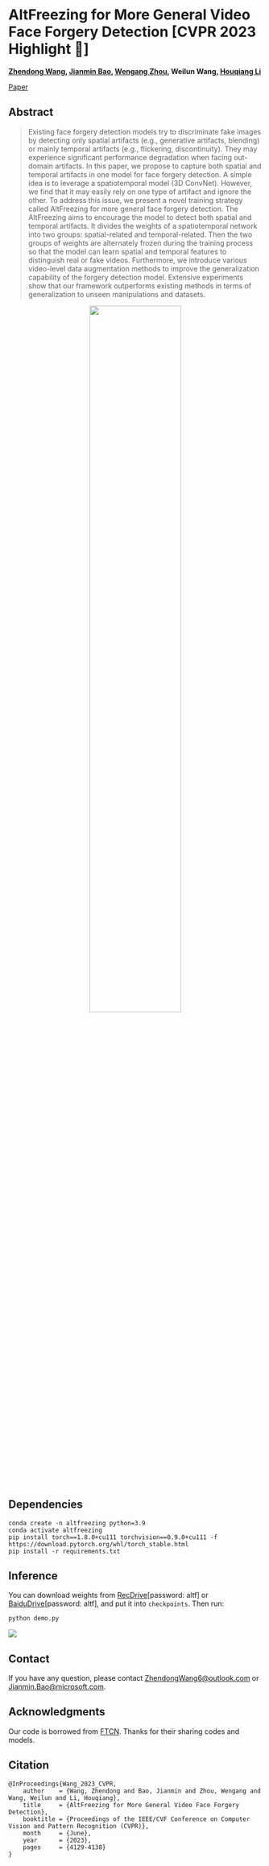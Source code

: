 # AltFreezing for More General Video Face Forgery Detection [CVPR 2023 Highlight :tada:]
<b><a href="https://zhendongwang6.github.io/">Zhendong Wang<a>, <a href='https://jianminbao.github.io/'>Jianmin Bao</a>, <a href='http://staff.ustc.edu.cn/~zhwg/'>Wengang Zhou</a>, Weilun Wang, <a href='http://staff.ustc.edu.cn/~lihq/en/'>Houqiang Li </a> </b>

[Paper](https://openaccess.thecvf.com/content/CVPR2023/papers/Wang_AltFreezing_for_More_General_Video_Face_Forgery_Detection_CVPR_2023_paper.pdf)

## Abstract
> Existing face forgery detection models try to discriminate fake images by detecting only spatial artifacts (e.g., generative artifacts, blending) or mainly temporal artifacts (e.g., flickering, discontinuity). They may experience significant performance degradation when facing out-domain artifacts. In this paper, we propose to capture both spatial and temporal artifacts in one model for face forgery detection. A simple idea is to leverage a spatiotemporal model (3D ConvNet). However, we find that it may easily rely on one type of artifact and ignore the other. To address this issue, we present a novel training strategy called AltFreezing for more general face forgery detection. The AltFreezing aims to encourage the model to detect both spatial and temporal artifacts. It divides the weights of a spatiotemporal network into two groups: spatial-related and temporal-related. Then the two groups of weights are alternately frozen during the training process so that the model can learn spatial and temporal features to distinguish real or fake videos. Furthermore, we introduce various video-level data augmentation methods to improve the generalization capability of the forgery detection model. Extensive experiments show that our framework outperforms existing methods in terms of generalization to unseen manipulations and datasets.

<p align="center">
<img src="figs/altfreezing.png" width=60%>
</p>

## Dependencies
```shell
conda create -n altfreezing python=3.9
conda activate altfreezing
pip install torch==1.8.0+cu111 torchvision==0.9.0+cu111 -f https://download.pytorch.org/whl/torch_stable.html
pip install -r requirements.txt
```
## Inference
You can download weights from [RecDrive](https://rec.ustc.edu.cn/share/e87360b0-7b2e-11ef-aeef-a9fd0832d537)[password: altf] or [BaiduDrive](https://pan.baidu.com/s/1lH4R1NlHoW_16Xv_ArQhvw)[password: altf], and put it into `checkpoints`. Then run:
```python
python demo.py
```

![](./figs/shining.gif)

## Contact
If you have any question, please contact ZhendongWang6@outlook.com or Jianmin.Bao@microsoft.com.

## Acknowledgments
Our code is borrowed from [FTCN](https://github.com/yinglinzheng/FTCN). Thanks for their sharing codes and models.

## Citation
```
@InProceedings{Wang_2023_CVPR,
    author    = {Wang, Zhendong and Bao, Jianmin and Zhou, Wengang and Wang, Weilun and Li, Houqiang},
    title     = {AltFreezing for More General Video Face Forgery Detection},
    booktitle = {Proceedings of the IEEE/CVF Conference on Computer Vision and Pattern Recognition (CVPR)},
    month     = {June},
    year      = {2023},
    pages     = {4129-4138}
}
```
